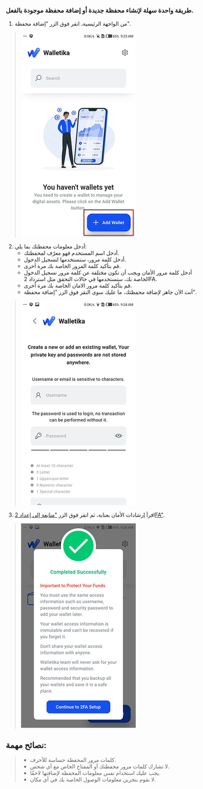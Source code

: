 ### طريقة واحدة سهلة لإنشاء محفظة جديدة أو إضافة محفظة موجودة بالفعل.

1. من الواجهة الرئيسية، انقر فوق الزر "إضافة محفظة".
>![](https://raw.githubusercontent.com/Walletika/walletika-web-fetch/main/docs/how-to-create-wallet/images/1.jpg)

2. أدخل معلومات محفظتك بما يلي:
     - أدخل اسم المستخدم فهو معرّف لمحفظتك.
     - أدخل كلمة مرور، ستستخدمها لتسجيل الدخول.
     - قم بتأكيد كلمة المرور الخاصة بك مرة أخرى.
     - أدخل كلمة مرور الأمان ويجب أن تكون مختلفة عن كلمة مرور تسجيل الدخول الخاصة بك، ستستخدمها في حالات التحقق مثل استرداد 2FA.
     - قم بتأكيد كلمة مرور الامان الخاصة بك مرة أخرى.
     - أنت الآن جاهز لإضافة محفظتك، ما عليك سوى النقر فوق الزر "إضافة محفظة".

>![](https://raw.githubusercontent.com/Walletika/walletika-web-fetch/main/docs/how-to-create-wallet/images/2.jpg)

3. اقرأ إرشادات الأمان بعناية، ثم انقر فوق الزر ["متابعة إلى إعداد 2FA"](https://walletika.github.io/#/documents/guide/how-to-setup-2fa).
>![](https://raw.githubusercontent.com/Walletika/walletika-web-fetch/main/docs/how-to-create-wallet/images/3.jpg)

## نصائح مهمة:
> - كلمات مرور المحفظة حساسة للأحرف.
> - لا تشارك كلمات مرور محفظتك أو المفتاح الخاص مع أي شخص.
> - يجب عليك استخدام نفس معلومات المحفظة لإضافتها لاحقًا.
> - لا نقوم بتخزين معلومات الوصول الخاصة بك في أي مكان.